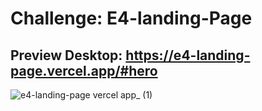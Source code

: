 # Challenge: E4-landing-Page

## Preview Desktop: https://e4-landing-page.vercel.app/#hero  
![e4-landing-page vercel app_ (1)](https://user-images.githubusercontent.com/60995996/166976542-eddedfc4-6940-4c32-8776-cd9c5f2d233b.png)
